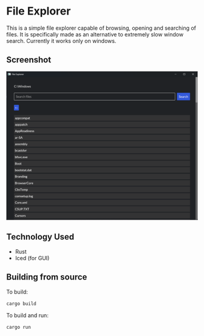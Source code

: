 # File Explorer
This is a simple file explorer capable of browsing, opening and searching of files. It is specifically made as an alternative to extremely slow window search. Currently it works only on windows.

## Screenshot
![screenshot](./screenshot/file_explorer.png)

## Technology Used
- Rust
- Iced (for GUI)

## Building from source
To build:
```bash
cargo build
```

To build and run:
```bash
cargo run
```
